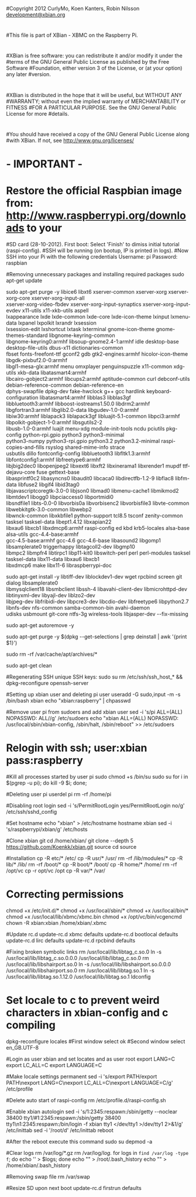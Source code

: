 #Copyright 2012 CurlyMo, Koen Kanters, Robin Nilsson <development@xbian.org>
#
#This file is part of XBian - XBMC on the Raspberry Pi.
#
#XBian is free software: you can redistribute it and/or modify it under the 
#terms of the GNU General Public License as published by the Free Software 
#Foundation, either version 3 of the License, or (at your option) any later 
#version.
#
#XBian is distributed in the hope that it will be useful, but WITHOUT ANY 
#WARRANTY; without even the implied warranty of MERCHANTABILITY or FITNESS 
#FOR A PARTICULAR PURPOSE. See the GNU General Public License for more 
#details.
#
#You should have received a copy of the GNU General Public License along 
#with XBian. If not, see <http://www.gnu.org/licenses/>
#

# - IMPORTANT - 
# Restore the official Raspbian image from: http://www.raspberrypi.org/downloads to your 
#SD card (28-10-2012). First boot: Select 'Finish' to dimiss initial tutorial (raspi-config). 
#SSH will be running (on bootup, IP is printed in logs). 
#Now SSH into your Pi with the following credentials Username: pi Password: raspbian

#Removing unnecessary packages and installing required packages
sudo apt-get update

sudo apt-get purge -y libice6 libxt6 xserver-common xserver-xorg xserver-xorg-core xserver-xorg-input-all \
xserver-xorg-video-fbdev xserver-xorg-input-synaptics xserver-xorg-input-evdev x11-utils x11-xkb-utils aspell \
lxappearance lxde lxde-common lxde-core lxde-icon-theme lxinput lxmenu-data lxpanel lxpolkit lxrandr lxsession \
lxsession-edit lxshortcut lxtask lxterminal gnome-icon-theme gnome-themes-standard libgnome-keyring-common \
libgnome-keyring0:armhf libsoup-gnome2.4-1:armhf idle desktop-base desktop-file-utils dbus-x11 dictionaries-common \
fbset fonts-freefont-ttf gconf2 gdb gtk2-engines:armhf hicolor-icon-theme libgdk-pixbuf2.0-0:armhf \
libgl1-mesa-glx:armhf menu omxplayer penguinspuzzle x11-common xdg-utils xkb-data libatasmart4:armhf \
libcairo-gobject2:armhf libcups2:armhf aptitude-common curl debconf-utils debian-reference-common debian-reference-en \
dphys-swapfile dpkg-dev fake-hwclock g++ gcc hardlink keyboard-configuration libatasmart4:armhf libblas3 libblas3gf \
libbluetooth3:armhf libboost-iostreams1.50.0 libdrm2:armhf libgfortran3:armhf libglib2.0-data libgudev-1.0-0:armhf \
libiw30:armhf liblapack3 liblapack3gf libluajit-5.1-common libpci3:armhf libpolkit-gobject-1-0:armhf libsgutils2-2 \
libusb-1.0-0:armhf luajit menu-xdg module-init-tools ncdu pciutils pkg-config python-rpi.gpio python3 python3-minimal \
python3-numpy python3-rpi.gpio python3.2 python3.2-minimal raspi-copies-and-fills rsyslog shared-mime-info strace \
usbutils dillo fontconfig-config libbluetooth3 libfltk1.3:armhf libfontconfig1:armhf libfreetype6:armhf \
libjbig2dec0 libopenjpeg2 libxext6 libxft2 libxinerama1 libxrender1 mupdf ttf-dejavu-core fuse gettext-base \
libasprintf0c2 libasyncns0 libaudit0 libcaca0 libdirectfb-1.2-9 libflac8 libfm-data libfuse2 libgif4 libid3tag0 \
libjavascriptcoregtk-3.0-0 libjson0 libmad0 libmenu-cache1 libmikmod2 libmtdev1 libogg0 libpciaccess0 libportmidi0 \
libsndfile1 libts-0.0-0 libvorbis0a libvorbisenc2 libvorbisfile3 libvte-common libwebkitgtk-3.0-common libwebp2 \
libwnck-common libxkbfile1 python-support tcl8.5 tsconf zenity-common tasksel tasksel-data libept1.4.12 libxapian22 \
libxau6 libxcb1 libxdmcp6:armhf raspi-config ed kbd krb5-locales alsa-base alsa-utils gcc-4.4-base:armhf \
gcc-4.5-base:armhf gcc-4.6 gcc-4.6-base libasound2 libgomp1 libsamplerate0 triggerhappy libtagcoll2-dev libgmp10 \
libmpc2 libmpfr4 libtirpc1 libp11-kit0 libswitch-perl perl perl-modules tasksel tasksel-data libx11-data libxau6 libxcb1 \
libxdmcp6 make libx11-6 libraspberrypi-doc

sudo apt-get install -y libtiff-dev liblockdev1-dev wget rpcbind screen git dialog libsamplerate0 \
libmysqlclient18 libsmbclient libssh-4 libavahi-client-dev libmicrohttpd-dev libtinyxml-dev libyajl-dev liblzo2-dev \
libjpeg-dev libfribidi-dev libpcre3-dev libcdio-dev libfreetype6 libpython2.7 libnfs-dev nfs-common samba-common-bin avahi-daemon \
udisks usbmount git-core ntfs-3g wireless-tools libjasper-dev --fix-missing

sudo apt-get autoremove -y

sudo apt-get purge -y $(dpkg --get-selections | grep deinstall | awk '{print $1}')

sudo rm -rf /var/cache/apt/archives/*

sudo apt-get clean

#Regenerating SSH unique SSH keys:
sudo su
rm /etc/ssh/ssh_host_* && dpkg-reconfigure openssh-server

#Setting up xbian user and deleting pi user
useradd -G sudo,input -m -s /bin/bash xbian
echo "xbian:raspberry" | chpasswd

#Remove user pi from sudoers and add xbian user
sed -i 's/pi ALL=(ALL) NOPASSWD: ALL//g' /etc/sudoers
echo "xbian ALL=(ALL) NOPASSWD: /usr/local/sbin/xbian-config, /sbin/halt, /sbin/reboot" >> /etc/sudoers

# Relogin with ssh; user:xbian pass:raspberry

#Kill all processes started by user pi
sudo chmod +s /bin/su
sudo su
for i in $(pgrep -u pi); do kill -9 $i; done;

#Deleting user pi
userdel pi
rm -rf /home/pi

#Disabling root login
sed -i 's/PermitRootLogin yes/PermitRootLogin no/g' /etc/ssh/sshd_config

#Set hostname
echo "xbian" > /etc/hostname
hostname xbian
sed -i 's/raspberrypi/xbian/g' /etc/hosts

#Clone xbian git
cd /home/xbian/
git clone --depth 5 https://github.com/Koenkk/xbian.git source
cd source

#Installation
cp -R etc/* /etc/
cp -R usr/* /usr/
rm -rf /lib/modules/*
cp -R lib/* /lib/
rm -rf /boot/*
cp -R boot/* /boot/
cp -R home/* /home/
rm -rf /opt/vc
cp -r opt/vc /opt
cp -R var/* /var/

# Correcting permissions
chmod +x /etc/init.d/*
chmod +x /usr/local/sbin/*
chmod +x /usr/local/bin/*
chmod +x /usr/local/lib/xbmc/xbmc.bin
chmod +x /opt/vc/bin/vcgencmd
chown -R xbian:xbian /home/xbian/.xbmc

#Update rc.d
update-rc.d xbmc defaults
update-rc.d bootlocal defaults
update-rc.d lirc defaults
update-rc.d rpcbind defaults

#Fixing broken symbolic links
rm /usr/local/lib/libtag_c.so.0
ln -s /usr/local/lib/libtag_c.so.0.0.0 /usr/local/lib/libtag_c.so.0
rm /usr/local/lib/libshairport.so.0
ln -s /usr/local/lib/libshairport.so.0.0.0 /usr/local/lib/libshairport.so.0
rm /usr/local/lib/libtag.so.1
ln -s /usr/local/lib/libtag.so.1.12.0 /usr/local/lib/libtag.so.1
ldconfig

# Set locale to c to prevent weird characters in xbian-config and c compiling
dpkg-reconfigure locales
#First window select ok
#Second window select en_GB.UTF-8

#Login as user xbian and set locates and as user root
export LANG=C
export LC_ALL=C
export LANGUAGE=C

#Make locale settings permanent
sed -i 's/export PATH/export PATH\nexport LANG=C\nexport LC_ALL=C\nexport LANGUAGE=C/g' /etc/profile

#Delete auto start of raspi-config
rm /etc/profile.d/raspi-config.sh

#Enable xbian autologin
sed -i 's/1:2345:respawn:\/sbin\/getty --noclear 38400 tty1/\#1:2345:respawn:\/sbin\/getty 38400 tty1\n1:2345:respawn:\/bin\/login -f xbian tty1 <\/dev\/tty1 >\/dev\/tty1 2>\&1/g' /etc/inittab
sed -i '/root/d' /etc/inittab
reboot

#After the reboot execute this command
sudo su
depmod -a

#Clear logs
rm /var/log/*.gz
rm /var/log/*log.*
for logs in `find /var/log -type f`; do echo '' > $logs; done
echo "" > /root/.bash_history
echo "" > /home/xbian/.bash_history

#Removing swap file
rm /var/swap

#Resize SD upon next boot
update-rc.d firstrun defaults
